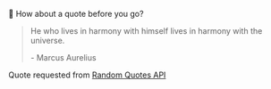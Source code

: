 📣 How about a quote before you go?

> He who lives in harmony with himself lives in harmony with the universe.
>
> <p>- Marcus Aurelius</p>

Quote requested from [Random Quotes API](https://github.com/lukePeavey/quotable)
